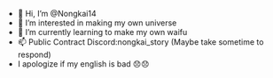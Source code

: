 - 👋 Hi, I’m @Nongkai14
- 👀 I’m interested in making my own universe
- 🌱 I’m currently learning to make my own waifu
- 📫 Public Contract Discord:nongkai_story (Maybe take sometime to respond)
- I apologize if my english is bad 😞😞

